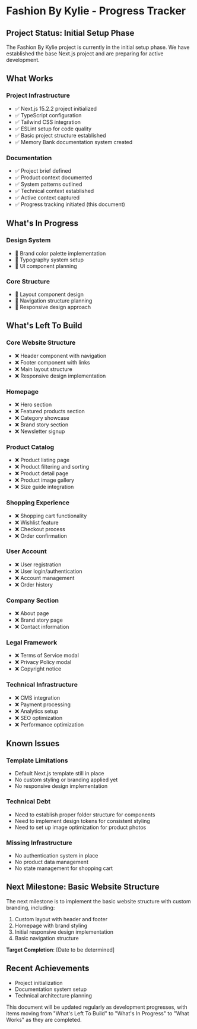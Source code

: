 # Fashion By Kylie - Progress Tracker

## Project Status: Initial Setup Phase

The Fashion By Kylie project is currently in the initial setup phase. We have established the base Next.js project and are preparing for active development.

## What Works

### Project Infrastructure
- ✅ Next.js 15.2.2 project initialized
- ✅ TypeScript configuration
- ✅ Tailwind CSS integration
- ✅ ESLint setup for code quality
- ✅ Basic project structure established
- ✅ Memory Bank documentation system created

### Documentation
- ✅ Project brief defined
- ✅ Product context documented
- ✅ System patterns outlined
- ✅ Technical context established
- ✅ Active context captured
- ✅ Progress tracking initiated (this document)

## What's In Progress

### Design System
- 🔄 Brand color palette implementation
- 🔄 Typography system setup
- 🔄 UI component planning

### Core Structure
- 🔄 Layout component design
- 🔄 Navigation structure planning
- 🔄 Responsive design approach

## What's Left To Build

### Core Website Structure
- ❌ Header component with navigation
- ❌ Footer component with links
- ❌ Main layout structure
- ❌ Responsive design implementation

### Homepage
- ❌ Hero section
- ❌ Featured products section
- ❌ Category showcase
- ❌ Brand story section
- ❌ Newsletter signup

### Product Catalog
- ❌ Product listing page
- ❌ Product filtering and sorting
- ❌ Product detail page
- ❌ Product image gallery
- ❌ Size guide integration

### Shopping Experience
- ❌ Shopping cart functionality
- ❌ Wishlist feature
- ❌ Checkout process
- ❌ Order confirmation

### User Account
- ❌ User registration
- ❌ User login/authentication
- ❌ Account management
- ❌ Order history

### Company Section
- ❌ About page
- ❌ Brand story page
- ❌ Contact information

### Legal Framework
- ❌ Terms of Service modal
- ❌ Privacy Policy modal
- ❌ Copyright notice

### Technical Infrastructure
- ❌ CMS integration
- ❌ Payment processing
- ❌ Analytics setup
- ❌ SEO optimization
- ❌ Performance optimization

## Known Issues

### Template Limitations
- Default Next.js template still in place
- No custom styling or branding applied yet
- No responsive design implementation

### Technical Debt
- Need to establish proper folder structure for components
- Need to implement design tokens for consistent styling
- Need to set up image optimization for product photos

### Missing Infrastructure
- No authentication system in place
- No product data management
- No state management for shopping cart

## Next Milestone: Basic Website Structure

The next milestone is to implement the basic website structure with custom branding, including:

1. Custom layout with header and footer
2. Homepage with brand styling
3. Initial responsive design implementation
4. Basic navigation structure

**Target Completion**: [Date to be determined]

## Recent Achievements

- Project initialization
- Documentation system setup
- Technical architecture planning

This document will be updated regularly as development progresses, with items moving from "What's Left To Build" to "What's In Progress" to "What Works" as they are completed.